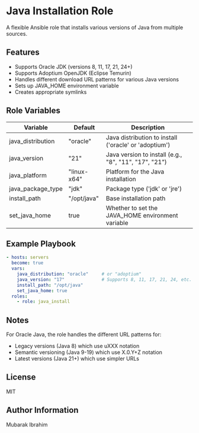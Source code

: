 # Java Installation Role

A flexible Ansible role that installs various versions of Java from multiple sources.

## Features

- Supports Oracle JDK (versions 8, 11, 17, 21, 24+)
- Supports Adoptium OpenJDK (Eclipse Temurin)
- Handles different download URL patterns for various Java versions
- Sets up JAVA_HOME environment variable
- Creates appropriate symlinks

## Role Variables

| Variable            | Default      | Description                                         |
|---------------------|--------------|-----------------------------------------------------|
| java_distribution   | "oracle"     | Java distribution to install ('oracle' or 'adoptium') |
| java_version        | "21"         | Java version to install (e.g., "8", "11", "17", "21") |
| java_platform       | "linux-x64"  | Platform for the Java installation                  |
| java_package_type   | "jdk"        | Package type ('jdk' or 'jre')                       |
| install_path        | "/opt/java"  | Base installation path                              |
| set_java_home       | true         | Whether to set the JAVA_HOME environment variable   |

## Example Playbook

```yaml
- hosts: servers
  become: true
  vars:
    java_distribution: "oracle"     # or "adoptium"
    java_version: "17"              # Supports 8, 11, 17, 21, 24, etc.
    install_path: "/opt/java"
    set_java_home: true
  roles:
    - role: java_install
```

## Notes

For Oracle Java, the role handles the different URL patterns for:
- Legacy versions (Java 8) which use uXXX notation
- Semantic versioning (Java 9-19) which use X.0.Y+Z notation
- Latest versions (Java 21+) which use simpler URLs

## License

MIT

## Author Information

Mubarak Ibrahim